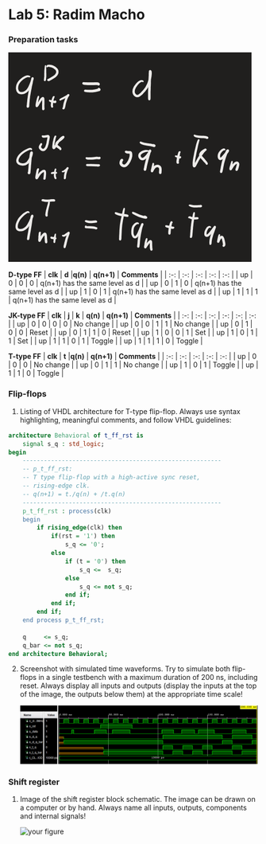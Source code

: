 # Lab 5: Radim Macho

### Preparation tasks

![your figure](equations.png)

**D-type FF**
| **clk** | **d** |**q(n)** | **q(n+1)** | **Comments** |
| :-: | :-: | :-: | :-: | :-: |
| up | 0 | 0 | 0 | q(n+1) has the same level as d |
| up | 0 | 1 | 0 | q(n+1) has the same level as d |
| up | 1 | 0 | 1 | q(n+1) has the same level as d |
| up | 1 | 1 | 1 | q(n+1) has the same level as d |

**JK-type FF**
| **clk** | **j** | **k** | **q(n)** | **q(n+1)** | **Comments** |
| :-: | :-: | :-: | :-: | :-: | :-: |
| up | 0 | 0 | 0 | 0 | No change |
| up | 0 | 0 | 1 | 1 | No change |
| up | 0 | 1 | 0 | 0 | Reset |
| up | 0 | 1 | 1 | 0 | Reset |
| up | 1 | 0 | 0 | 1 | Set |
| up | 1 | 0 | 1 | 1 | Set |
| up | 1 | 1 | 0 | 1 | Toggle |
| up | 1 | 1 | 1 | 0 | Toggle |

**T-type FF**
| **clk** | **t** |**q(n)** | **q(n+1)** | **Comments** |
| :-: | :-: | :-: | :-: | :-: |
| up | 0 | 0 | 0 | No change |
| up | 0 | 1 | 1 | No change |
| up | 1 | 0 | 1 | Toggle |
| up | 1 | 1 | 0 | Toggle |

### Flip-flops

1. Listing of VHDL architecture for T-type flip-flop. Always use syntax highlighting, meaningful comments, and follow VHDL guidelines:

```vhdl
architecture Behavioral of t_ff_rst is
    signal s_q : std_logic;
begin
    --------------------------------------------------------
    -- p_t_ff_rst:
    -- T type flip-flop with a high-active sync reset,
    -- rising-edge clk.
    -- q(n+1) = t./q(n) + /t.q(n)
    --------------------------------------------------------
    p_t_ff_rst : process(clk)
    begin
        if rising_edge(clk) then
            if(rst = '1') then
                s_q <= '0';
            else
                if (t = '0') then
                    s_q <=  s_q;
                else
                    s_q <= not s_q;
                end if;
            end if;    
        end if;
    end process p_t_ff_rst;

    q     <= s_q;
    q_bar <= not s_q;
end architecture Behavioral;
```

2. Screenshot with simulated time waveforms. Try to simulate both flip-flops in a single testbench with a maximum duration of 200 ns, including reset. Always display all inputs and outputs (display the inputs at the top of the image, the outputs below them) at the appropriate time scale!

   ![your figure](waveforms.PNG)

### Shift register

1. Image of the shift register block schematic. The image can be drawn on a computer or by hand. Always name all inputs, outputs, components and internal signals!

   ![your figure]()
